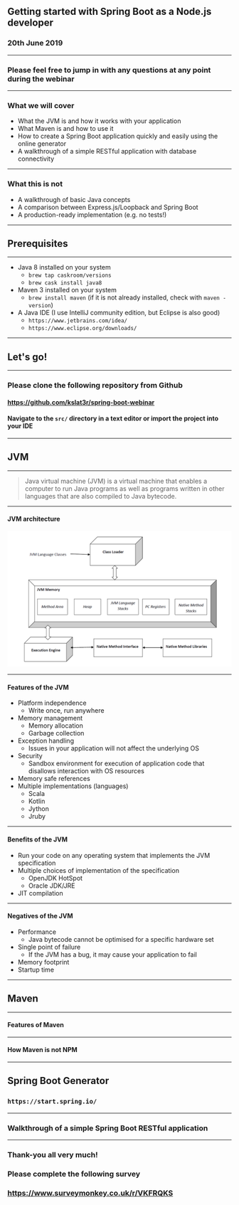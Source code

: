 ## Getting started with Spring Boot as a Node.js developer

### 20th June 2019

---

### Please feel free to jump in with any questions at any point during the webinar

---

### What we will cover

* What the JVM is and how it works with your application
* What Maven is and how to use it
* How to create a Spring Boot application quickly and easily using the online generator
* A walkthrough of a simple RESTful application with database connectivity

---

### What this is not

* A walkthrough of basic Java concepts
* A comparison between Express.js/Loopback and Spring Boot
* A production-ready implementation (e.g. no tests!)

---

## Prerequisites

---

* Java 8 installed on your system
  * `brew tap caskroom/versions`
  * `brew cask install java8`
* Maven 3 installed on your system
  * `brew install maven` (if it is not already installed, check with `maven -version`)
* A Java IDE (I use IntelliJ community edition, but Eclipse is also good)
  * `https://www.jetbrains.com/idea/`
  * `https://www.eclipse.org/downloads/`

---

## Let's go!

---

### Please clone the following repository from Github

#### https://github.com/kslat3r/spring-boot-webinar
#### Navigate to the `src/` directory in a text editor or import the project into your IDE

---

## JVM

---

>  Java virtual machine (JVM) is a virtual machine that enables a computer to run Java programs as well as programs written in other languages that are also compiled to Java bytecode.

---

#### JVM architecture

![JVM architecture](https://github.com/kslat3r/spring-boot-webinar/raw/master/deck/assets/image/jvm-architecture.png)

---

#### Features of the JVM

* Platform independence 
  * Write once, run anywhere
* Memory management
  * Memory allocation
  * Garbage collection
* Exception handling
  * Issues in your application will not affect the underlying OS
* Security
  * Sandbox environment for execution of application code that disallows interaction with OS resources
* Memory safe references
* Multiple implementations (languages)
  * Scala
  * Kotlin
  * Jython
  * Jruby

---

#### Benefits of the JVM

* Run your code on any operating system that implements the JVM specification
* Multiple choices of implementation of the specification
  * OpenJDK HotSpot
  * Oracle JDK/JRE
* JIT compilation

---

#### Negatives of the JVM

* Performance
  * Java bytecode cannot be optimised for a specific hardware set
* Single point of failure
  * If the JVM has a bug, it may cause your application to fail
* Memory footprint
* Startup time

---

## Maven

---

#### Features of Maven

---

#### How Maven is not NPM

---

## Spring Boot Generator
### `https://start.spring.io/`

---

### Walkthrough of a simple Spring Boot RESTful application

---

### Thank-you all very much!

### Please complete the following survey

### https://www.surveymonkey.co.uk/r/VKFRQKS